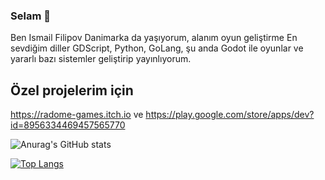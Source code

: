 ### Selam 👋

Ben Ismail Filipov Danimarka da yaşıyorum, alanım oyun geliştirme En sevdiğim diller GDScript, Python, GoLang, şu anda Godot ile oyunlar ve yararlı bazı sistemler geliştirip yayınlıyorum.

## Özel projelerim için
https://radome-games.itch.io ve https://play.google.com/store/apps/dev?id=8956334469457565770


![Anurag's GitHub stats](https://github-readme-stats.vercel.app/api?username=ismailgamedev&show_icons=true&theme=radical)

[![Top Langs](https://github-readme-stats.vercel.app/api/top-langs/?username=ismailgamedev&layout=compact&show_icons=true&theme=radical)](https://github.com/anuraghazra/github-readme-stats)

